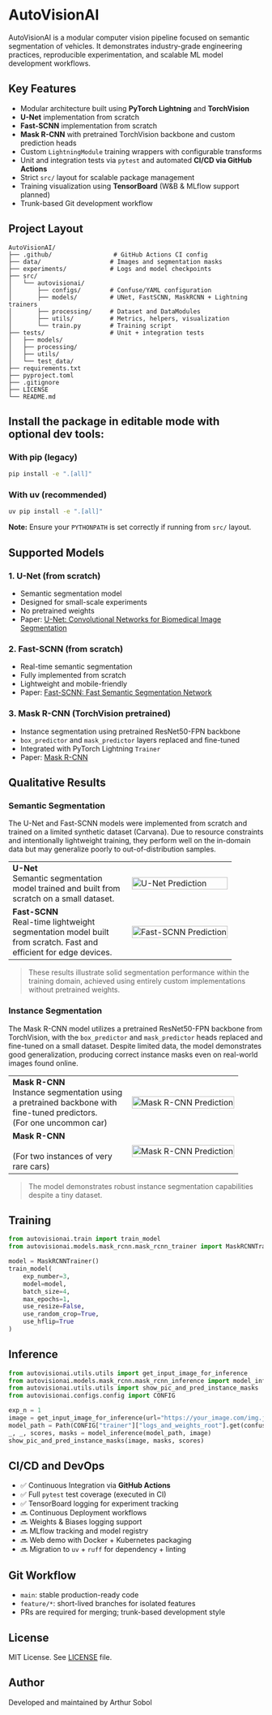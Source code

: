 # AutoVisionAI

AutoVisionAI is a modular computer vision pipeline focused on semantic segmentation of vehicles. It demonstrates industry-grade engineering practices, reproducible experimentation, and scalable ML model development workflows.

## Key Features

- Modular architecture built using **PyTorch Lightning** and **TorchVision**
- **U-Net** implementation from scratch
- **Fast-SCNN** implementation from scratch
- **Mask R-CNN** with pretrained TorchVision backbone and custom prediction heads
- Custom `LightningModule` training wrappers with configurable transforms
- Unit and integration tests via `pytest` and automated **CI/CD via GitHub Actions**
- Strict `src/` layout for scalable package management
- Training visualization using **TensorBoard** (W&B & MLflow support planned)
- Trunk-based Git development workflow

## Project Layout

```
AutoVisionAI/
├── .github/                 # GitHub Actions CI config
├── data/                   # Images and segmentation masks
├── experiments/            # Logs and model checkpoints
├── src/
│   └── autovisionai/
│       ├── configs/        # Confuse/YAML configuration
│       ├── models/         # UNet, FastSCNN, MaskRCNN + Lightning trainers
│       ├── processing/     # Dataset and DataModules
│       ├── utils/          # Metrics, helpers, visualization
│       └── train.py        # Training script
├── tests/                  # Unit + integration tests
│   ├── models/
│   ├── processing/
│   ├── utils/
│   └── test_data/
├── requirements.txt
├── pyproject.toml
├── .gitignore
├── LICENSE
└── README.md
```

## Install the package in editable mode with optional dev tools:

### With pip (legacy)
```bash
pip install -e ".[all]"
```

### With uv (recommended)
```bash
uv pip install -e ".[all]"
```

**Note:** Ensure your `PYTHONPATH` is set correctly if running from `src/` layout.

## Supported Models

### 1. U-Net (from scratch)

- Semantic segmentation model
- Designed for small-scale experiments
- No pretrained weights
- Paper: [U-Net: Convolutional Networks for Biomedical Image Segmentation](https://arxiv.org/abs/1505.04597)

### 2. Fast-SCNN (from scratch)

- Real-time semantic segmentation
- Fully implemented from scratch
- Lightweight and mobile-friendly
- Paper: [Fast-SCNN: Fast Semantic Segmentation Network](https://arxiv.org/abs/1902.04502)

### 3. Mask R-CNN (TorchVision pretrained)

- Instance segmentation using pretrained ResNet50-FPN backbone
- `box_predictor` and `mask_predictor` layers replaced and fine-tuned
- Integrated with PyTorch Lightning `Trainer`
- Paper: [Mask R-CNN](https://arxiv.org/abs/1703.06870)

## Qualitative Results

### Semantic Segmentation

The U-Net and Fast-SCNN models were implemented from scratch and trained on a limited synthetic dataset (Carvana). Due to resource constraints and intentionally lightweight training, they perform well on the in-domain data but may generalize poorly to out-of-distribution samples.

<table style="width:100%; table-layout:fixed;">
  <tr>
    <td width="220">
      <strong>U-Net</strong><br>
      Semantic segmentation model trained and built from scratch on a small dataset.
    </td>
    <td>
      <img src="https://drive.google.com/uc?id=1DWXLDXvaR_XMH50uq1qamsT1WdV9IzQZ" width="100%" alt="U-Net Prediction">
    </td>
  </tr>
  <tr>
    <td width="220">
      <strong>Fast-SCNN</strong><br>
      Real-time lightweight segmentation model built from scratch. Fast and efficient for edge devices.
    </td>
    <td>
      <img src="https://drive.google.com/uc?id=1F13Q6LLTcYc2CIF0mhlqIbx6PC0kAyQX" width="100%" alt="Fast-SCNN Prediction">
    </td>
  </tr>
</table>

> These results illustrate solid segmentation performance within the training domain, achieved using entirely custom implementations without pretrained weights.

### Instance Segmentation

The Mask R-CNN model utilizes a pretrained ResNet50-FPN backbone from TorchVision, with the `box_predictor` and `mask_predictor` heads replaced and fine-tuned on a small dataset. Despite limited data, the model demonstrates good generalization, producing correct instance masks even on real-world images found online.

<table style="width:100%; table-layout:fixed;">
  <tr>
    <td width="220">
      <strong>Mask R-CNN</strong><br>
      Instance segmentation using a pretrained backbone with fine-tuned predictors. <br>(For one uncommon car)
    </td>
    <td>
      <img src="https://drive.google.com/uc?id=1uQM6gWPbQHCccwYoxBd_bdjOHzIPjBpX" width="100%" alt="Mask R-CNN Prediction">
    </td>
  </tr>
  <tr>
    <td width="220">
      <strong>Mask R-CNN</strong><br>
      <br>(For two instances of very rare cars)
    </td>
    <td>
      <img src="https://drive.google.com/uc?id=1om1YSYS6k3q3ZTjkJ3k-e_BZZyUs7iAo" width="100%" alt="Mask R-CNN Prediction">
    </td>
  </tr>
</table>

> The model demonstrates robust instance segmentation capabilities despite a tiny dataset.

## Training

```python
from autovisionai.train import train_model
from autovisionai.models.mask_rcnn.mask_rcnn_trainer import MaskRCNNTrainer

model = MaskRCNNTrainer()
train_model(
    exp_number=3,
    model=model,
    batch_size=4,
    max_epochs=1,
    use_resize=False,
    use_random_crop=True,
    use_hflip=True
)
```

## Inference

```python
from autovisionai.utils.utils import get_input_image_for_inference
from autovisionai.models.mask_rcnn.mask_rcnn_inference import model_inference
from autovisionai.utils.utils import show_pic_and_pred_instance_masks
from autovisionai.configs.config import CONFIG

exp_n = 1
image = get_input_image_for_inference(url="https://your_image.com/img.jpg")
model_path = Path(CONFIG["trainer"]["logs_and_weights_root"].get(confuse.Filename())) / f"exp_{exp_n}/weights/model.pt"
_, _, scores, masks = model_inference(model_path, image)
show_pic_and_pred_instance_masks(image, masks, scores)
```

## CI/CD and DevOps

- ✅ Continuous Integration via **GitHub Actions**
- ✅ Full `pytest` test coverage (executed in CI)
- ✅ TensorBoard logging for experiment tracking
- 🔜 Continuous Deployment workflows
- 🔜 Weights & Biases logging support
- 🔜 MLflow tracking and model registry
- 🔜 Web demo with Docker + Kubernetes packaging
- 🔜 Migration to `uv` + `ruff` for dependency + linting

## Git Workflow

- `main`: stable production-ready code
- `feature/*`: short-lived branches for isolated features
- PRs are required for merging; trunk-based development style

## License

MIT License. See [LICENSE](LICENSE) file.

## Author

Developed and maintained by Arthur Sobol
